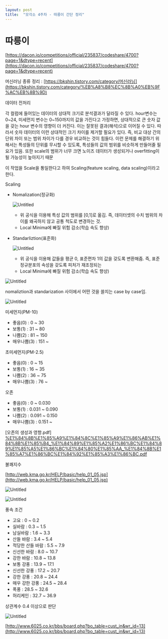 ```yaml
---
layout: post
title:  "모각소 4주차 - 따릉이 간단 정리"
---
```


# 따릉이

[https://dacon.io/competitions/official/235837/codeshare/4700?page=1&dtype=recent](https://dacon.io/competitions/official/235837/codeshare/4700?page=1&dtype=recent)

머신러닝 종류 정리 : [https://bkshin.tistory.com/category/머신러닝](https://bkshin.tistory.com/category/%EB%A8%B8%EC%8B%A0%EB%9F%AC%EB%8B%9D)

데이터 전처리

 각 컬럼에 들어있는 데이터의 상대적 크기로 분석결과가 달라질 수 있다. hour변수는 0~24, 미세먼지 변수는 0~150까지의 값을 가진다고 가정하면, 상대적으로 큰 숫자 값을 갖는 hour 변수의 영향이 더 커진다. 이는 잘못된 결과(해석)으로 이어질 수 있다. 따라서 숫자 데이터의 이런 상대적인 크기 차이를 제거할 필요가 있다. 즉, 비교 대상 간의 단위 차이 또는 범위 차이가 다를 경우 비교하는 것이 힘들다. 이런 문제를 해결하기 위해서는 특성들의 단위를 무시할 수 있도록, 특성들의 값의 범위를 비슷하게 만들어줄 필요가 있음. 또한 scale의 범위가 너무 크면 노이즈 데이터가 생성되거나 overfitting이 될 가능성이 높아지기 때문 

이 작업을 Scale을 통일한다고 하여 Scaling(feature scaling, data scaling)이라고 한다. 

Scaling

- Nomalization(정규화)
    
    ![Untitled](%E1%84%84%E1%85%A1%E1%84%85%E1%85%B3%E1%86%BC%E1%84%8B%E1%85%B5%2021ff3a56d48442fd8a1194c5da15ece9/Untitled.png)
    
    - 위 공식을 이용해 특성 값의 범위를 [0,1]로 옮김. 즉, 데이터셋의 수치 범위의 차이를 왜곡하지 않고 공통 척도로 변경하는 것.
    - Local Minima에 빠질 위험 감소(학습 속도 향상)
- Standarliztion(표준화)
    
    ![Untitled](%E1%84%84%E1%85%A1%E1%84%85%E1%85%B3%E1%86%BC%E1%84%8B%E1%85%B5%2021ff3a56d48442fd8a1194c5da15ece9/Untitled%201.png)
    
    - 위 공식을 이용해 값들을 평균 0, 표준편차 1의 값을 갖도록 변환해줌. 즉, 표준정규분포의 속성을 갖도록 피처가 재조정되는
    - Local Minima에 빠질 위험 감소(학습 속도 향상)

![Untitled](%E1%84%84%E1%85%A1%E1%84%85%E1%85%B3%E1%86%BC%E1%84%8B%E1%85%B5%2021ff3a56d48442fd8a1194c5da15ece9/Untitled%202.png)

nomaliztion과 standarization 사이에서 어떤 것을 쓸지는 case by case임. 

![Untitled](%E1%84%84%E1%85%A1%E1%84%85%E1%85%B3%E1%86%BC%E1%84%8B%E1%85%B5%2021ff3a56d48442fd8a1194c5da15ece9/Untitled%203.png)

미세먼지(PM-10)

- 좋음(0) : 0 ~ 30
- 보통(1) : 31 ~ 80
- 나쁨(2) : 81 ~ 150
- 매우나쁨(3) : 151 ~

초미세먼지(PM-2.5)

- 좋음(0) : 0 ~ 15
- 보통(1) : 16 ~ 35
- 나쁨(2) : 36 ~ 75
- 매우나쁨(3) : 76 ~

오존

- 좋음(0) : 0 ~ 0.030
- 보통(1) : 0.031 ~ 0.090
- 나쁨(2) : 0.091 ~ 0.150
- 매우나쁨(3) : 0.151 ~

[오존의 생성과 영향.pdf]
[%E1%84%8B%E1%85%A9%E1%84%8C%E1%85%A9%E1%86%AB%E1%84%8B%E1%85%B4_%E1%84%89%E1%85%A2%E1%86%BC%E1%84%89%E1%85%A5%E1%86%BC%E1%84%80%E1%85%AA_%E1%84%8B%E1%85%A7%E1%86%BC%E1%84%92%E1%85%A3%E1%86%BC.pdf](https://github.com/seong-hyeon-2/seong-hyeon-2.github.io/files/10738057/E1.84.8B.E1.85.A9.E1.84.8C.E1.85.A9.E1.86.AB.E1.84.8B.E1.85.B4_.E1.84.89.E1.85.A2.E1.86.BC.E1.84.89.E1.85.A5.E1.86.BC.E1.84.80.E1.85.AA_.E1.84.8B.E1.85.A7.E1.86.BC.E1.84.92.E1.85.A3.E1.86.BC.pdf)


불쾌지수

[http://web.kma.go.kr/HELP/basic/help_01_05.jsp](http://web.kma.go.kr/HELP/basic/help_01_05.jsp)

![Untitled](%E1%84%84%E1%85%A1%E1%84%85%E1%85%B3%E1%86%BC%E1%84%8B%E1%85%B5%2021ff3a56d48442fd8a1194c5da15ece9/Untitled%204.png)

![Untitled](%E1%84%84%E1%85%A1%E1%84%85%E1%85%B3%E1%86%BC%E1%84%8B%E1%85%B5%2021ff3a56d48442fd8a1194c5da15ece9/Untitled%205.png)

풍속 조건

- 고요 : 0 ~ 0.2
- 실바람 : 0.3 ~ 1.5
- 남실바람 : 1.6 ~ 3.3
- 산들 바람 : 3.4 ~ 5.4
- 적당한 산들 바람 : 5.5 ~ 7.9
- 신선한 바람 : 8.0 ~ 10.7
- 강한 바람 : 10.8 ~ 13.8
- 보통 강풍 : 13.9 ~ 17.1
- 신선한 강풍 : 17.2 ~ 20.7
- 강한 강풍 : 20.8 ~ 24.4
- 매우 강한 강풍 : 24.5 ~ 28.4
- 폭풍 : 28.5 ~ 32.6
- 허리케인 : 32.7 ~ 36.9

상관계수 0.4 이상으로 판단 

![Untitled](%E1%84%84%E1%85%A1%E1%84%85%E1%85%B3%E1%86%BC%E1%84%8B%E1%85%B5%2021ff3a56d48442fd8a1194c5da15ece9/Untitled%206.png)

[http://www.6025.co.kr/bbs/board.php?bo_table=cust_in&wr_id=13](http://www.6025.co.kr/bbs/board.php?bo_table=cust_in&wr_id=13)
